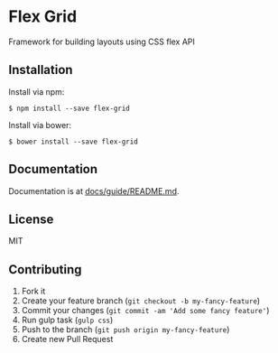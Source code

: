 # Flex Grid

Framework for building layouts using CSS flex API
## Installation

Install via npm:

```
$ npm install --save flex-grid
```

Install via bower:

```
$ bower install --save flex-grid
```

## Documentation
Documentation is at [docs/guide/README.md](docs/README.md).


## License

MIT

## Contributing


1. Fork it
2. Create your feature branch (`git checkout -b my-fancy-feature`)
3. Commit your changes (`git commit -am 'Add some fancy feature'`)
4. Run gulp task (`gulp css`)
5. Push to the branch (`git push origin my-fancy-feature`)
6. Create new Pull Request
